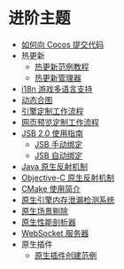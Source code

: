 # 进阶主题

- [如何向 Cocos 提交代码](../submit-pr/submit-pr.md)
- 热更新
    - [热更新范例教程](hot-update.md)
    - [热更新管理器](hot-update-manager.md)
- [i18n 游戏多语言支持](i18n.md)
- [动态合图](dynamic-atlas.md)
- [引擎定制工作流程](engine-customization.md)
- [网页预览定制工作流程](../editor/preview/browser.md)
- [JSB 2.0 使用指南](JSB2.0-learning.md)
    - [JSB 手动绑定](jsb-manual-binding.md)
    - [JSB 自动绑定](jsb-auto-binding.md)
- [Java 原生反射机制](js-java-bridge.md)
- [Objective-C 原生反射机制](js-oc-bridge.md)
- [CMake 使用简介](cmake-learning.md)
- [原生引擎内存泄漏检测系统](memory-leak-detector.md)
- [原生场景剔除](native-scene-culling.md)
- [原生性能剖析器](profiler.md)
- [WebSocket 服务器](websocket-server.md)
- 原生插件
    - [原生插件创建范例](native-plugins/tutorial.md)
